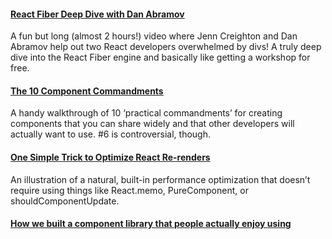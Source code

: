 #### [React Fiber Deep Dive with Dan Abramov](https://www.youtube.com/watch?v=aS41Y_eyNrU&app=desktop)

A fun but long (almost 2 hours!) video where Jenn Creighton and Dan Abramov help out two React developers overwhelmed by divs! A truly deep dive into the React Fiber engine and basically like getting a workshop for free.

#### [The 10 Component Commandments](https://react.statuscode.com/link/65888/f7871bdb82)

A handy walkthrough of 10 ‘practical commandments’ for creating components that you can share widely and that other developers will actually want to use. #6 is controversial, though.

#### [One Simple Trick to Optimize React Re-renders](https://react.statuscode.com/link/65891/f7871bdb82)

An illustration of a natural, built-in performance optimization that doesn’t require using things like React.memo, PureComponent, or shouldComponentUpdate.

#### [How we built a component library that people actually enjoy using](https://medium.com/styled-components/how-to-build-a-great-component-library-a40d974a412d)
